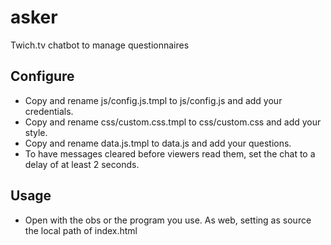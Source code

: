 # asker
Twich.tv chatbot to manage questionnaires

## Configure
- Copy and rename js/config.js.tmpl to js/config.js and add your credentials.
- Copy and rename css/custom.css.tmpl to css/custom.css and add your style.
- Copy and rename data.js.tmpl to data.js and add your questions.
- To have messages cleared before viewers read them, set the chat to a delay of at least 2 seconds.

## Usage
- Open with the obs or the program you use. As web, setting as source the local path of index.html 

